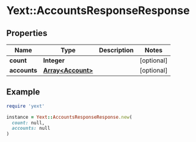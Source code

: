 # Yext::AccountsResponseResponse

## Properties

| Name | Type | Description | Notes |
| ---- | ---- | ----------- | ----- |
| **count** | **Integer** |  | [optional] |
| **accounts** | [**Array&lt;Account&gt;**](Account.md) |  | [optional] |

## Example

```ruby
require 'yext'

instance = Yext::AccountsResponseResponse.new(
  count: null,
  accounts: null
)
```

